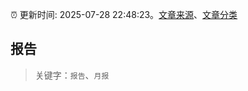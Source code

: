 :alarm_clock: 更新时间: 2025-07-28 22:48:23。[文章来源](/README.md)、[文章分类](/TAGS.md)

## 报告


> 关键字：`报告`、`月报`



